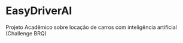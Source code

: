 # EasyDriverAI
Projeto Acadêmico sobre locação de carros com inteligência artificial (Challenge BRQ)
